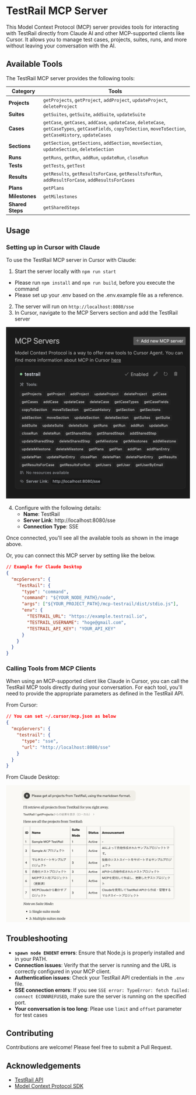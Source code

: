 # TestRail MCP Server

This Model Context Protocol (MCP) server provides tools for interacting with TestRail directly from Claude AI and other MCP-supported clients like Cursor. It allows you to manage test cases, projects, suites, runs, and more without leaving your conversation with the AI.

## Available Tools

The TestRail MCP server provides the following tools:

| Category | Tools |
|----------|-------|
| **Projects** | `getProjects`, `getProject`, `addProject`, `updateProject`, `deleteProject` |
| **Suites** | `getSuites`, `getSuite`, `addSuite`, `updateSuite` |
| **Cases** | `getCase`, `getCases`, `addCase`, `updateCase`, `deleteCase`, `getCaseTypes`, `getCaseFields`, `copyToSection`, `moveToSection`, `getCaseHistory`, `updateCases` |
| **Sections** | `getSection`, `getSections`, `addSection`, `moveSection`, `updateSection`, `deleteSection` |
| **Runs** | `getRuns`, `getRun`, `addRun`, `updateRun`, `closeRun` |
| **Tests** | `getTests`, `getTest` |
| **Results** | `getResults`, `getResultsForCase`, `getResultsForRun`, `addResultForCase`, `addResultsForCases` |
| **Plans** | `getPlans` |
| **Milestones** | `getMilestones` |
| **Shared Steps** | `getSharedSteps` |

## Usage

### Setting up in Cursor with Claude

To use the TestRail MCP server in Cursor with Claude:

1. Start the server locally with `npm run start`
  - Please run `npm install` and `npm run build`, before you execute the command
  - Please set up your .env based on the .env.example file as a reference.
2. The server will run on `http://localhost:8080/sse`
3. In Cursor, navigate to the MCP Servers section and add the TestRail server

![MCP Server Configuration in Cursor](docs/images/cursor.png)

4. Configure with the following details:
   - **Name**: TestRail
   - **Server Link**: http://localhost:8080/sse
   - **Connection Type**: SSE

Once connected, you'll see all the available tools as shown in the image above.

Or, you can connect this MCP server by setting like the below.

```json
// Example for Claude Desktop
{
  "mcpServers": {
    "TestRail": {
      "type": "command",
      "command": "${YOUR_NODE_PATH}/node",
      "args": ["${YOUR_PROJECT_PATH}/mcp-testrail/dist/stdio.js"],
      "env": {
        "TESTRAIL_URL": "https://example.testrail.io",
        "TESTRAIL_USERNAME": "hoge@gmail.com",
        "TESTRAIL_API_KEY": "YOUR_API_KEY"
      }
    }
  }
}
```

### Calling Tools from MCP Clients

When using an MCP-supported client like Claude in Cursor, you can call the TestRail MCP tools directly during your conversation. For each tool, you'll need to provide the appropriate parameters as defined in the TestRail API.

From Cursor:

```json
// You can set ~/.cursor/mcp.json as below
{
  "mcpServers": {
    "testrail": {
      "type": "sse",
      "url": "http://localhost:8080/sse"
    }
  }
}
```

From Claude Desktop:

![From Claude Desktop](docs/images/fromClaude.png)

## Troubleshooting

- **`spawn node ENOENT` errors**: Ensure that Node.js is properly installed and in your PATH.
- **Connection issues**: Verify that the server is running and the URL is correctly configured in your MCP client.
- **Authentication issues**: Check your TestRail API credentials in the `.env` file.
- **SSE connection errors**: If you see `SSE error: TypeError: fetch failed: connect ECONNREFUSED`, make sure the server is running on the specified port.
- **Your conversation is too long**: Pleae use `limit` and `offset` parameter for test cases

## Contributing

Contributions are welcome! Please feel free to submit a Pull Request.

## Acknowledgements

- [TestRail API](https://docs.testrail.techmatrix.jp/testrail/docs/702/api/)
- [Model Context Protocol SDK](https://github.com/modelcontextprotocol/typescript-sdk)

